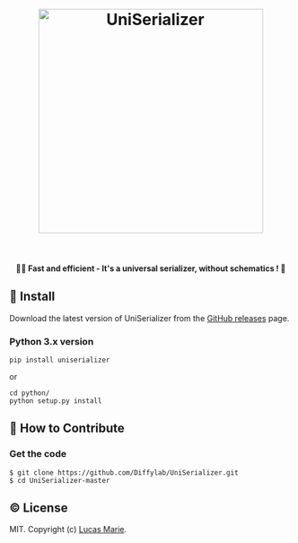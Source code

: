 <h1 align="center">
    <br/>
    <a href="https://github.com/Diffylab/UniSerializer">
        <img src="UniSerializer.svg" alt="UniSerializer" width="400">
    </a>
    <br/>
    <br/>
</h1>

<h4 align="center">🔣🚀 Fast and efficient - It's a universal serializer, without schematics ! 🤗</h4>

## &#x1F4BE; Install

Download the latest version of UniSerializer from
the [GitHub releases](https://github.com/Diffylab/UniSerializer/releases) page.

### Python 3.x version
```
pip install uniserializer
```
or
```
cd python/
python setup.py install
```
## &#x1F4AC; How to Contribute

### Get the code

```
$ git clone https://github.com/Diffylab/UniSerializer.git
$ cd UniSerializer-master
```


## &#x00A9;&#xFE0F; License

MIT. Copyright (c) [Lucas Marie](https://github.com/aabbdev).
